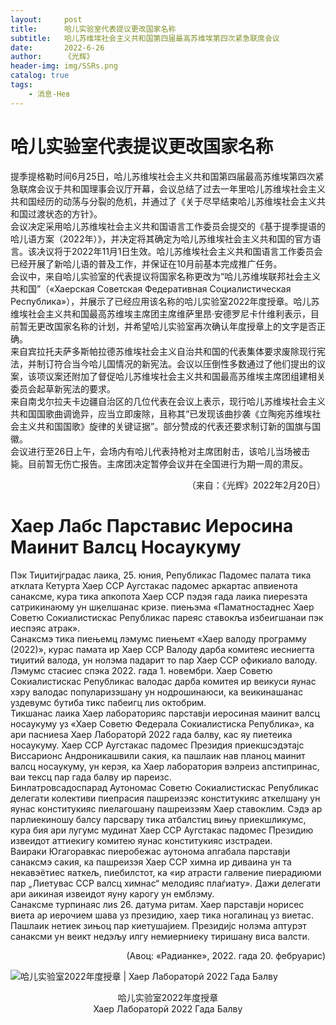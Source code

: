 ```yaml
---
layout:     post
title:      哈儿实验室代表提议更改国家名称
subtitle:   哈儿苏维埃社会主义共和国第四届最高苏维埃第四次紧急联席会议
date:       2022-6-26
author:     《光辉》
header-img: img/SSRs.png
catalog: true
tags:
    - 消息-Нев
---
```


# 哈儿实验室代表提议更改国家名称  
提季提格勒时间6月25日，哈儿苏维埃社会主义共和国第四届最高苏维埃第四次紧急联席会议于共和国理事会议厅开幕，会议总结了过去一年里哈儿苏维埃社会主义共和国经历的动荡与分裂的危机，并通过了《关于尽早结束哈儿苏维埃社会主义共和国过渡状态的方针》。  
会议决定采用哈儿苏维埃社会主义共和国语言工作委员会提交的《基于提季提语的哈儿语方案（2022年）》，并决定将其确定为哈儿苏维埃社会主义共和国的官方语言。该决议将于2022年11月1日生效。哈儿苏维埃社会主义共和国语言工作委员会已经开展了新哈儿语的普及工作，并保证在10月前基本完成推广任务。  
会议中，来自哈儿实验室的代表提议将国家名称更改为“哈儿苏维埃联邦社会主义共和国”（«Хаерская Советская Федеративная Социалистическая Республика»），并展示了已经应用该名称的哈儿实验室2022年度授章。哈儿苏维埃社会主义共和国最高苏维埃主席团主席维萨里昂·安德罗尼卡什维利表示，目前暂无更改国家名称的计划，并希望哈儿实验室再次确认年度授章上的文字是否正确。  
来自宾拉托夫萨多斯帕拉德苏维埃社会主义自治共和国的代表集体要求废除现行宪法，并制订符合当今哈儿国情况的新宪法。会议以压倒性多数通过了他们提出的议案，该项议案还附加了督促哈儿苏维埃社会主义共和国最高苏维埃主席团组建相关委员会起草新宪法的要求。  
来自南戈尔拉夫卡边疆自治区的几位代表在会议上表示，现行哈儿苏维埃社会主义共和国国歌曲调诡异，应当立即废除，且称其“已发现该曲抄袭《立陶宛苏维埃社会主义共和国国歌》旋律的关键证据”。部分赞成的代表还要求制订新的国旗与国徽。  
会议进行至26日上午，会场内有哈儿代表持枪对主席团射击，该哈儿当场被击毙。目前暂无伤亡报告。主席团决定暂停会议并在全国进行为期一周的肃反。  
<div style="text-align: right">（来自：《光辉》2022年2月20日）</div>  

# Хаер Лабс Парставис Иеросина Маинит Валсц Носаукуму
Пэк Тиџитијградас лаика, 25. юния, Републикас Падомес палата тика атклата Кетурта Хаер ССР Аугстакас падомес аркартас апвиенота санаксме, кура тика апкопота Хаер ССР пэдэя гада лаика пиереѕэта сатрикинаюму ун шӄелшанас кризе. пиењэма «Паматностаднес Хаер Советю Сокиалистискас Републикас пареяс ставокља избеигшанаи пэк иеспэяс атрак».  
Санаксмэ тика пиењемц лэмумс пиењемт «Хаер валоду программу (2022)», курас памата ир Хаер ССР Валоду дарба комитеяс иесниегта тиџитий валода, ун нолэма падарит то пар Хаер ССР офикиало валоду. Лэмумс стасиес спэка 2022. гада 1. новембри. Хаер Советю Сокиалистискас Републикас валодас дарба комитея ир веикуси яунас хэру валодас популаризэшану ун нодрошинаюси, ка веикинашанас уздевумс бутиба тикс пабеигц лиѕ октобрим.  
Тикшанас лаика Хаер лабораторияс парставји иеросиная маинит валсц носаукуму уз «Хаер Советю Федерала Сокиалистиска Република», ка ари пасниеѕа Хаер Лабораторй 2022 гада балву, кас яу пиетеика носаукуму. Хаер ССР Аугстакас падомес Президия приекшсэдэтајс Виссарионс Андроникашвили сакия, ка пашлаик нав планоц маинит валсц носаукуму, ун керэя, ка Хаер лаборатория вэлреиз апстипринас, ваи тексц пар гада балву ир пареизс.  
Бинлатровсадоспарад Аутономас Советю Сокиалистискас Републикас делегати колективи пиепрасия пашреизэяс конститукияс аткелшану ун яунас конститукияс пиелагошану пашреизэям Хаер ставоклим. Сэдэ ар парлиекиношу балсу парсвару тика атбалстиц вињу приекшликумс, кура бия ари лугумс мудинат Хаер ССР Аугстакас падомес Президию извеидот аттиекигу комитею яунас конститукияс изстрадеи.  
Ваираки Югагоравкас пиеробежас аутонома апгабала парставји санаксмэ сакия, ка пашреизэя Хаер ССР химна ир диваина ун та некавэётиес яаткељ, пиебилстот, ка «ир атрасти галвение пиерадиюми пар „Лиетувас ССР валсц химнас“ мелодияс плаѓиату». Дажи делегати ари аикиная извеидот яуну карогу ун емблэму.  
Санаксме турпинаяс лиѕ 26. датума ритам. Хаер парставји норисес виета ар иерочием шава уз президию, хаер тика ногалинац уз виетас. Пашлаик нетиек зињоц пар киетушајием. Президијс нолэма аптурэт санаксми ун веикт недэљу илгу немиерниеку тиришану виса валсти.  
<div style="text-align: right">(Авоц: «Радианке», 2022. гада 20. фебруарис)</div>  
  
![哈儿实验室2022年度授章 | Хаер Лабораторй 2022 Гада Балву](https://hssrgov.github.io/files/mid.png)  
<div style="text-align: center">哈儿实验室2022年度授章</div>  
<div style="text-align: center">Хаер Лабораторй 2022 Гада Балву</div>